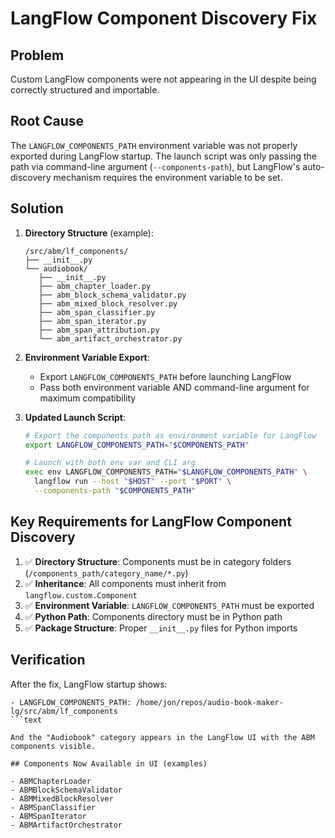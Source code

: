 # LangFlow Component Discovery Fix

## Problem

Custom LangFlow components were not appearing in the UI despite being correctly structured and importable.

## Root Cause

The `LANGFLOW_COMPONENTS_PATH` environment variable was not properly exported during LangFlow startup. The launch script was only passing the path via command-line argument (`--components-path`), but LangFlow's auto-discovery mechanism requires the environment variable to be set.

## Solution

1. **Directory Structure** (example):

   ```
   /src/abm/lf_components/
   ├── __init__.py
   └── audiobook/
      ├── __init__.py
      ├── abm_chapter_loader.py
      ├── abm_block_schema_validator.py
      ├── abm_mixed_block_resolver.py
      ├── abm_span_classifier.py
      ├── abm_span_iterator.py
      ├── abm_span_attribution.py
      └── abm_artifact_orchestrator.py
   ```

1. **Environment Variable Export**:

   - Export `LANGFLOW_COMPONENTS_PATH` before launching LangFlow
   - Pass both environment variable AND command-line argument for maximum compatibility

1. **Updated Launch Script**:

   ```bash
   # Export the components path as environment variable for LangFlow
   export LANGFLOW_COMPONENTS_PATH="$COMPONENTS_PATH"

   # Launch with both env var and CLI arg
   exec env LANGFLOW_COMPONENTS_PATH="$LANGFLOW_COMPONENTS_PATH" \
     langflow run --host "$HOST" --port "$PORT" \
     --components-path "$COMPONENTS_PATH"
   ```

## Key Requirements for LangFlow Component Discovery

1. ✅ **Directory Structure**: Components must be in category folders (`/components_path/category_name/*.py`)
1. ✅ **Inheritance**: All components must inherit from `langflow.custom.Component`
1. ✅ **Environment Variable**: `LANGFLOW_COMPONENTS_PATH` must be exported
1. ✅ **Python Path**: Components directory must be in Python path
1. ✅ **Package Structure**: Proper `__init__.py` files for Python imports

## Verification

After the fix, LangFlow startup shows:

````text
- LANGFLOW_COMPONENTS_PATH: /home/jon/repos/audio-book-maker-lg/src/abm/lf_components
```text

And the "Audiobook" category appears in the LangFlow UI with the ABM components visible.

## Components Now Available in UI (examples)

- ABMChapterLoader
- ABMBlockSchemaValidator
- ABMMixedBlockResolver
- ABMSpanClassifier
- ABMSpanIterator
- ABMArtifactOrchestrator
````
